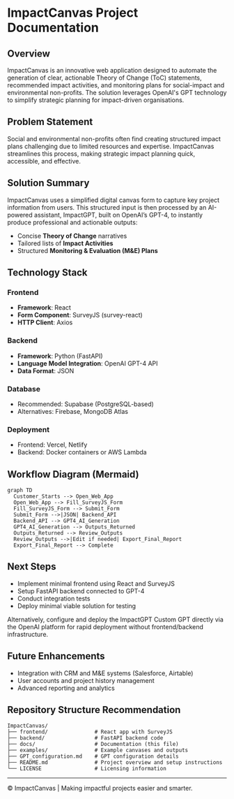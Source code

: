# ImpactCanvas Project Documentation

## Overview
ImpactCanvas is an innovative web application designed to automate the generation of clear, actionable Theory of Change (ToC) statements, recommended impact activities, and monitoring plans for social-impact and environmental non-profits. The solution leverages OpenAI's GPT technology to simplify strategic planning for impact-driven organisations.

## Problem Statement
Social and environmental non-profits often find creating structured impact plans challenging due to limited resources and expertise. ImpactCanvas streamlines this process, making strategic impact planning quick, accessible, and effective.

## Solution Summary
ImpactCanvas uses a simplified digital canvas form to capture key project information from users. This structured input is then processed by an AI-powered assistant, ImpactGPT, built on OpenAI’s GPT-4, to instantly produce professional and actionable outputs:

- Concise **Theory of Change** narratives
- Tailored lists of **Impact Activities**
- Structured **Monitoring & Evaluation (M&E) Plans**

## Technology Stack

### Frontend
- **Framework**: React
- **Form Component**: SurveyJS (survey-react)
- **HTTP Client**: Axios

### Backend
- **Framework**: Python (FastAPI)
- **Language Model Integration**: OpenAI GPT-4 API
- **Data Format**: JSON

### Database
- Recommended: Supabase (PostgreSQL-based)
- Alternatives: Firebase, MongoDB Atlas

### Deployment
- Frontend: Vercel, Netlify
- Backend: Docker containers or AWS Lambda

## Workflow Diagram (Mermaid)

```mermaid
graph TD
  Customer_Starts --> Open_Web_App
  Open_Web_App --> Fill_SurveyJS_Form
  Fill_SurveyJS_Form --> Submit_Form
  Submit_Form -->|JSON| Backend_API
  Backend_API --> GPT4_AI_Generation
  GPT4_AI_Generation --> Outputs_Returned
  Outputs_Returned --> Review_Outputs
  Review_Outputs -->|Edit if needed| Export_Final_Report
  Export_Final_Report --> Complete
```

## Next Steps
- Implement minimal frontend using React and SurveyJS
- Setup FastAPI backend connected to GPT-4
- Conduct integration tests
- Deploy minimal viable solution for testing

Alternatively, configure and deploy the ImpactGPT Custom GPT directly via the OpenAI platform for rapid deployment without frontend/backend infrastructure.

## Future Enhancements
- Integration with CRM and M&E systems (Salesforce, Airtable)
- User accounts and project history management
- Advanced reporting and analytics

## Repository Structure Recommendation
```
ImpactCanvas/
├── frontend/               # React app with SurveyJS
├── backend/                # FastAPI backend code
├── docs/                   # Documentation (this file)
├── examples/               # Example canvases and outputs
├── GPT_configuration.md    # GPT configuration details
├── README.md               # Project overview and setup instructions
└── LICENSE                 # Licensing information
```
---

© ImpactCanvas | Making impactful projects easier and smarter.
